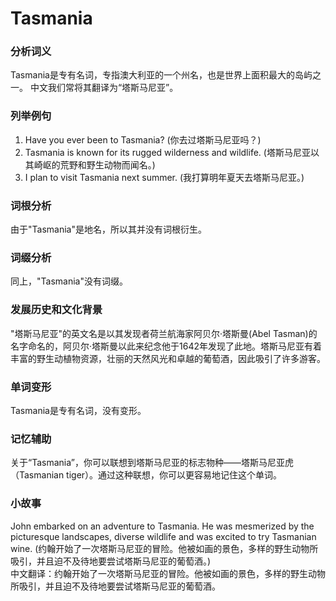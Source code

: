 # Tasmania

### 分析词义

  

Tasmania是专有名词，专指澳大利亚的一个州名，也是世界上面积最大的岛屿之一。 中文我们常将其翻译为“塔斯马尼亚”。

  

### 列举例句

  

1.  Have you ever been to Tasmania? (你去过塔斯马尼亚吗？)
2.  Tasmania is known for its rugged wilderness and wildlife. (塔斯马尼亚以其崎岖的荒野和野生动物而闻名。)
3.  I plan to visit Tasmania next summer. (我打算明年夏天去塔斯马尼亚。)

  

### 词根分析

  

由于"Tasmania"是地名，所以其并没有词根衍生。

  

### 词缀分析

  

同上，"Tasmania"没有词缀。

  

### 发展历史和文化背景

  

"塔斯马尼亚"的英文名是以其发现者荷兰航海家阿贝尔·塔斯曼(Abel Tasman)的名字命名的，阿贝尔·塔斯曼以此来纪念他于1642年发现了此地。塔斯马尼亚有着丰富的野生动植物资源，壮丽的天然风光和卓越的葡萄酒，因此吸引了许多游客。

  

### 单词变形

  

Tasmania是专有名词，没有变形。

  

### 记忆辅助

  

关于“Tasmania”，你可以联想到塔斯马尼亚的标志物种——塔斯马尼亚虎（Tasmanian tiger）。通过这种联想，你可以更容易地记住这个单词。

  

### 小故事

  

John embarked on an adventure to Tasmania. He was mesmerized by the picturesque landscapes, diverse wildlife and was excited to try Tasmanian wine. (约翰开始了一次塔斯马尼亚的冒险。他被如画的景色，多样的野生动物所吸引，并且迫不及待地要尝试塔斯马尼亚的葡萄酒。)  
中文翻译：约翰开始了一次塔斯马尼亚的冒险。他被如画的景色，多样的野生动物所吸引，并且迫不及待地要尝试塔斯马尼亚的葡萄酒。
